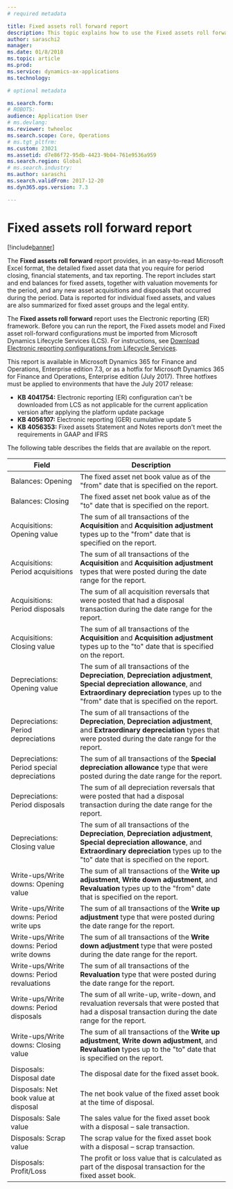 ```yaml
---
# required metadata

title: Fixed assets roll forward report
description: This topic explains how to use the Fixed assets roll forward report.
author: saraschi2
manager: 
ms.date: 01/8/2018
ms.topic: article
ms.prod: 
ms.service: dynamics-ax-applications
ms.technology: 

# optional metadata

ms.search.form: 
# ROBOTS: 
audience: Application User
# ms.devlang: 
ms.reviewer: twheeloc
ms.search.scope: Core, Operations
# ms.tgt_pltfrm: 
ms.custom: 23021
ms.assetid: d7e86f72-95db-4423-9b04-761e9536a959
ms.search.region: Global
# ms.search.industry: 
ms.author: saraschi
ms.search.validFrom: 2017-12-20
ms.dyn365.ops.version: 7.3

---
```

# Fixed assets roll forward report

[!include[banner](../includes/banner.md)]

The **Fixed assets roll forward** report provides, in an easy-to-read Microsoft Excel format, the detailed fixed asset data that you require for period closing, financial statements, and tax reporting. The report includes start and end balances for fixed assets, together with valuation movements for the period, and any new asset acquisitions and disposals that occurred during the period. Data is reported for individual fixed assets, and values are also summarized for fixed asset groups and the legal entity.

The **Fixed assets roll forward** report uses the Electronic reporting (ER) framework. Before you can run the report, the Fixed assets model and Fixed asset roll-forward configurations must be imported from Microsoft Dynamics Lifecycle Services (LCS). For instructions, see [Download Electronic reporting configurations from Lifecycle Services](https://docs.microsoft.com/en-us/dynamics365/unified-operations/dev-itpro/analytics/download-electronic-reporting-configuration-lcs).

This report is available in Microsoft Dynamics 365 for Finance and Operations, Enterprise edition 7.3, or as a hotfix for Microsoft Dynamics 365 for Finance and Operations, Enterprise edition (July 2017). Three hotfixes must be applied to environments that have the July 2017 release:

- **KB 4041754:** Electronic reporting (ER) configuration can't be downloaded from LCS as not applicable for the current application version after applying the platform update package
- **KB 4056107:** Electronic reporting (GER) cumulative update 5
- **KB 4056353:** Fixed assets Statement and Notes reports don't meet the requirements in GAAP and IFRS

The following table describes the fields that are available on the report.

| Field                                       | Description |
|---------------------------------------------|-------------|
| Balances: Opening                           | The fixed asset net book value as of the "from" date that is specified on the report. |
| Balances: Closing                           | The fixed asset net book value as of the "to" date that is specified on the report. |
| Acquisitions: Opening value                 | The sum of all transactions of the **Acquisition** and **Acquisition adjustment** types up to the "from" date that is specified on the report. |
| Acquisitions: Period acquisitions           | The sum of all transactions of the **Acquisition** and **Acquisition adjustment** types that were posted during the date range for the report. |
| Acquisitions: Period disposals              | The sum of all acquisition reversals that were posted that had a disposal transaction during the date range for the report. |
| Acquisitions: Closing value                 | The sum of all transactions of the **Acquisition** and **Acquisition adjustment** types up to the "to" date that is specified on the report. |
| Depreciations: Opening value                | The sum of all transactions of the **Depreciation**, **Depreciation adjustment**, **Special depreciation allowance**, and **Extraordinary depreciation** types up to the "from" date that is specified on the report. |
| Depreciations: Period depreciations         | The sum of all transactions of the **Depreciation**, **Depreciation adjustment**, and **Extraordinary depreciation** types that were posted during the date range for the report. |
| Depreciations: Period special depreciations | The sum of all transactions of the **Special depreciation allowance** type that were posted during the date range for the report. |
| Depreciations: Period disposals             | The sum of all depreciation reversals that were posted that had a disposal transaction during the date range for the report. |
| Depreciations: Closing value                | The sum of all transactions of the **Depreciation**, **Depreciation adjustment**, **Special depreciation allowance**, and **Extraordinary depreciation** types up to the "to" date that is specified on the report. |
| Write-ups/Write downs: Opening value        | The sum of all transactions of the **Write up adjustment**, **Write down adjustment**, and **Revaluation** types up to the "from" date that is specified on the report. |
| Write-ups/Write downs: Period write ups     | The sum of all transactions of the **Write up adjustment** type that were posted during the date range for the report. |
| Write-ups/Write downs: Period write downs   | The sum of all transactions of the **Write down adjustment** type that were posted during the date range for the report. |
| Write-ups/Write downs: Period revaluations  | The sum of all transactions of the **Revaluation** type that were posted during the date range for the report. |
| Write-ups/Write downs: Period disposals     | The sum of all write-up, write-down, and revaluation reversals that were posted that had a disposal transaction during the date range for the report. |
| Write-ups/Write downs: Closing value        | The sum of all transactions of the **Write up adjustment**, **Write down adjustment**, and **Revaluation** types up to the "to" date that is specified on the report. |
| Disposals: Disposal date                    | The disposal date for the fixed asset book. |
| Disposals: Net book value at disposal       | The net book value of the fixed asset book at the time of disposal. |
| Disposals: Sale value                       | The sales value for the fixed asset book with a disposal – sale transaction. |
| Disposals: Scrap value                      | The scrap value for the fixed asset book with a disposal – scrap transaction. |
| Disposals: Profit/Loss                      | The profit or loss value that is calculated as part of the disposal transaction for the fixed asset book. |
